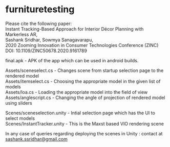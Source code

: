 # furnituretesting

Please cite the following paper: <br/>
Instant Tracking-Based Approach for Interior Décor Planning with Markerless AR, <br/>
Sashank Sridhar, Sowmya Sanagavarapu, <br/>
2020 Zooming Innovation in Consumer Technologies Conference (ZINC) <br/>
DOI: 10.1109/ZINC50678.2020.9161789 <br/>

final.apk - APK of the app which can be used in android builds. <br/>

Assets/sceneselect.cs - Changes scene from startup selection page to the rendered model <br/>
Assets/itemselect.cs - Choosing the appropriate model in the given list of models <br/>
Assets/loa.cs - Loading the appropriate model into the field of view <br/>
Assets/anglescript.cs - Changing the angle of projection of rendered model using sliders <br/>

Scenes/sceneselection.unity - Intial selection page which has the UI to select models <br/>
Scenes/InstantTracker.unity - This is the Maxst based VIO rendering scene <br/>

In any case of queries regarding deploying the scenes in Unity : contact at sashank.ssridhar@gmail.com



